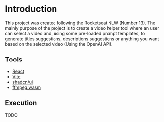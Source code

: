 # Introduction

This project was created following the Rocketseat NLW (Number 13). The mainly purpose of the project is to create a video helper tool where an user can select a video and, using some pre-loaded prompt templates, to generate titles suggestions, descriptions suggestions or anything you want based on the selected video (Using the OpenAI API).

## Tools

- [React](https://react.dev/)
- [Vite](https://vitejs.dev/)
- [shadcn/ui](https://ui.shadcn.com/)
- [ffmpeg.wasm](https://github.com/ffmpegwasm/ffmpeg.wasm)

## Execution

TODO
